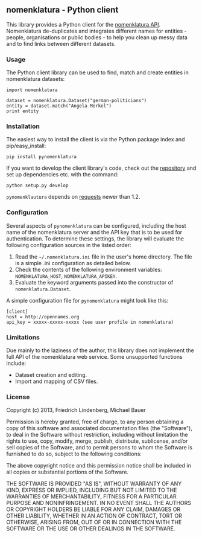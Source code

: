 ## nomenklatura - Python client

This library provides a Python client for the [nomenklatura API](http://nomenklatura.okfnlabs.org). Nomenklatura de-duplicates and integrates different names for entities - people, organisations or public bodies - to help you clean up messy data and to find links between different datasets. 

### Usage

The Python client library can be used to find, match and create entities in nomenklatura datasets:

    import nomenklatura
    
    dataset = nomenklatura.Dataset("german-politicians")
    entity = dataset.match("Angela Merkel")
    print entity

### Installation

The easiest way to install the client is via the Python package index and pip/easy_install:

    pip install pynomenklatura

If you want to develop the client library's code, check out the [repository](http://github.com/pudo/pynomenklatura) and set up dependencies etc. with the command:

    python setup.py develop

``pynomenklautura`` depends on [requests](http://requests.readthedocs.org/en/latest/) newer than 1.2.

### Configuration 

Several aspects of ``pynomenklatura`` can be configured, including the host name of the nomenklatura server and the API key that is to be used for authentication. To determine these settings, the library will evaluate the following configuration sources in the listed order:

1. Read the ``~/.nomenklatura.ini`` file in the user's home directory. The file is a simple .ini configuration as detailed below.
2. Check the contents of the following environment variables: ``NOMENKLATURA_HOST``, ``NOMENKLATURA_APIKEY``.
3. Evaluate the keyword arguments passed into the constructor of ``nomenklatura.Dataset``.

A simple configuration file for ``pynomenklatura`` might look like this:

	[client]
	host = http://opennames.org
	api_key = xxxxx-xxxxx-xxxxx (see user profile in nomenklatura)

### Limitations

Due mainly to the laziness of the author, this library does not implement the full API of the nomenklatura web service. Some unsupported functions include:

* Dataset creation and editing.
* Import and mapping of CSV files. 

### License

Copyright (c) 2013, Friedrich Lindenberg, Michael Bauer

Permission is hereby granted, free of charge, to any person obtaining a copy of this software and associated documentation files (the "Software"), to deal in the Software without restriction, including without limitation the rights to use, copy, modify, merge, publish, distribute, sublicense, and/or sell copies of the Software, and to permit persons to whom the Software is furnished to do so, subject to the following conditions:

The above copyright notice and this permission notice shall be included in all copies or substantial portions of the Software.

THE SOFTWARE IS PROVIDED "AS IS", WITHOUT WARRANTY OF ANY KIND, EXPRESS OR IMPLIED, INCLUDING BUT NOT LIMITED TO THE WARRANTIES OF MERCHANTABILITY, FITNESS FOR A PARTICULAR PURPOSE AND NONINFRINGEMENT. IN NO EVENT SHALL THE AUTHORS OR COPYRIGHT HOLDERS BE LIABLE FOR ANY CLAIM, DAMAGES OR OTHER LIABILITY, WHETHER IN AN ACTION OF CONTRACT, TORT OR OTHERWISE, ARISING FROM, OUT OF OR IN CONNECTION WITH THE SOFTWARE OR THE USE OR OTHER DEALINGS IN THE SOFTWARE.

